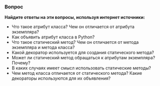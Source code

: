 ### Вопрос 

**Найдите ответы на эти вопросы, используя интернет источники:**

- Что такое атрибут класса? Чем он отличается от атрибута экземпляра?
- Как объявить атрибут класса в Python?
- Что такое статический метод? Чем он отличается от метода экземпляра и метода класса?
- Какой декоратор используется для создания статического метода?
- Может ли статический метод обращаться к атрибутам экземпляра? Почему?
- В каких случаях имеет смысл использовать статические методы?
- Чем метод класса отличается от статического метода? Какие декораторы используются для их объявления?


